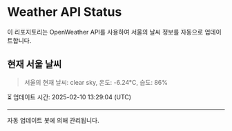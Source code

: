 
# Weather API Status

이 리포지토리는 OpenWeather API를 사용하여 서울의 날씨 정보를 자동으로 업데이트합니다.

## 현재 서울 날씨
> 서울의 현재 날씨: clear sky, 온도: -6.24°C, 습도: 86%

⏳ 업데이트 시간: 2025-02-10 13:29:04 (UTC)

---
자동 업데이트 봇에 의해 관리됩니다.
